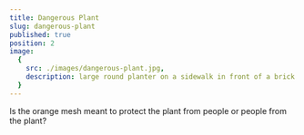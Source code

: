 ```yaml
---
title: Dangerous Plant
slug: dangerous-plant
published: true
position: 2
image:
  {
    src: ./images/dangerous-plant.jpg,
    description: large round planter on a sidewalk in front of a brick building. It's wrapped in bright orange mesh and the sidewalk below appears wet from a recent watering,
  }
---
```


Is the orange mesh meant to protect the plant from people or people from the plant?
